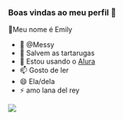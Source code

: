  ### Boas vindas ao meu perfil 💙
 
  👋Meu nome é Emily
- 💍 @Messy 
- 🌱 Salvem as tartarugas
- 💞️ Estou usando o [Alura](https://www.alura.com.br)
- 📫 Gosto de ler
- 😄 Ela/dela
- ⚡ amo lana del rey


![](https://media1.tenor.com/m/hCWdwl56lRgAAAAd/urmom-your-mom.gif)



<!---
aliceminecraft/aliceminecraft is a ✨ special ✨ repository because its `README.md` (this file) appears on your GitHub profile.
You can click the Preview link to take a look at your changes.
--->
